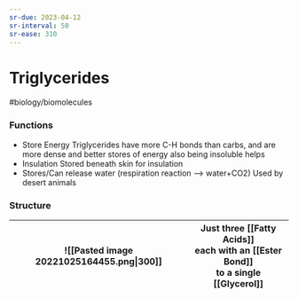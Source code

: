 ```yaml
---
sr-due: 2023-04-12
sr-interval: 50
sr-ease: 310
---
```

# Triglycerides
#biology/biomolecules  

### Functions
- Store Energy
  Triglycerides have more C-H bonds than carbs, and are more dense and better stores of energy
  also being insoluble helps
- Insulation
  Stored beneath skin for insulation
- Stores/Can release water (respiration reaction --> water+CO2)
  Used by desert animals

### Structure

| ![[Pasted image 20221025164455.png\|300]]| Just three [[Fatty Acids]]<br> each with an [[Ester Bond]] <br> to a single [[Glycerol]] |
| ----------------------------------------- | --------------------------------------------------------------------------------------- |